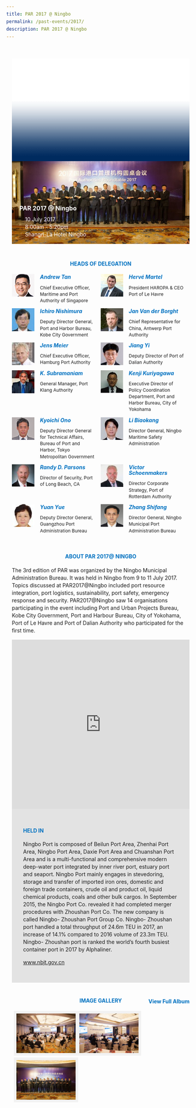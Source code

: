 ```yaml
---
title: PAR 2017 @ Ningbo
permalink: /past-events/2017/
description: PAR 2017 @ Ningbo
---
```

<style type="text/css">
	body {font-size:14px;line-height:1.42857143;}
	h1, h2, h3, h4, h5, h6 {line-height:1.1;}
	a[href$=".pdf"] {margin-left:0;}
	a[href$=".pdf"]:before {display:none;}
	.content ol {font-size:inherit;}
	.content p {margin:0 0 15px;font-size:inherit;line-height:inherit;}
	.content li, .content ol li {margin:0;font-size:inherit;line-height:inherit;}
	.mobile {display:block!important;}
	.desktop {display:none!important;}
	.navbar-end, .is-search-bar {display:none;}
	#main-content .bp-section {padding:0;}
	#main-content .bp-section-pagetitle {display:none;}
	#main-content .bp-container {width:100%;max-width:100%;min-height:250px;padding:0!important;}
	#main-content .bp-container .row {margin:0;}
	#main-content .bp-container .col {padding:0;}
	#main-content .col.is-8 {width:100%;margin:0;}
	#main-content .col.is-2.has-side-nav {display:none;}
	#main-content .bp-dropdown-button {background:#0fa678;color:#fff;text-transform: uppercase;}
	#main-content .bp-dropdown-button:hover, #main-content .bp-dropdown-button:focus {color:#fff;text-decoration:none;}
	@media(min-width:1280px) {
		.mobile {display:none!important;}
		.desktop {display:block!important;}
	}
	
	.par-main {padding:35px 15px;margin:0 auto;}
	.par-main .par-list-none {list-style:none;margin:0;}
	@media(min-width:992px) {
		.par-main {max-width:970px;}
	}
	@media(min-width:1024px) {
		.par-main {padding:35px 0;}
	}
	@media(min-width:1440px) {
		.par-main {max-width:1280px;}
	}
	
	figure {margin:0!important;}
	figcaption {font-style:normal!important;text-align:left;}
	.tab {margin:0 0 40px;}
	.tab-nav {position:absolute;display:none;width:300px;height:385px;z-index:9;overflow-y:auto;}
	.tab-nav>ul {list-style:none;padding:0;margin:0;}
	.tab-nav>ul>li {margin:0!important;}
	.tab-nav>ul>li+li {border-top:1px solid #fff;}
	.tab-nav>ul>li>a {position:relative;display:block;height:96px;padding:15px 45px 15px 30px;margin:0;font-size:20px;font-weight:700;background:#002b5f;color:#fff;text-decoration:none;text-transform:uppercase;}
	.tab-nav>ul>li>a:hover, .tab-nav>ul>li>a:focus {color:#fff;text-decoration:none;}
	.tab-nav>ul>li.active>a {background:#0fa678;}
	.tab-nav>ul>li.active>a:before {position:absolute;display:block;content:'';top:50%;right:15px;border-style: solid;border-width:10px 0 10px 15px;border-color: transparent transparent transparent #fff;transform:translateY(-50%);}
	.tab>.tab-content {position:relative;margin:0!important;border:0;}
	.tab>.tab-content>img.overlay {position:absolute;top:0;left:0;}
	.tab>.tab-content>figcaption {position:absolute;bottom:0;left:0;padding:20px;color:#fff;}
	.tab>.tab-content>figcaption>h3 {margin:0 0 10px;font-size:16px;font-weight:700;color:#fff;}
	.tab>.tab-content>figcaption>ul {list-style:none;padding:0;margin:0;}
	.tab>.tab-content>figcaption>ul>li {margin:0;}
	.tab>.tab-content>figcaption>ul>li>i {margin:0 15px 0 0;}
	.par-title {margin:40px 0 20px!important;font-size:14px;font-weight:700;color:#0071c0!important;text-align:center;text-transform:uppercase;}
	.par-delegate-list {display:flex;flex-wrap:wrap;list-style:none!important;padding:0;margin:0!important;}
	.par-delegate-list>li {width:100%;margin:0;}
	.par-delegate {position:relative;}
	.par-delegate>img {position:absolute;width:60px!important;margin:0 15px 0 0!important;top:0;left:0;}
	.par-delegate>figcaption {padding:0 0 0 75px;min-height:60px;}
	.par-delegate>figcaption>h5 {margin:0;font-size:14px;font-weight:700;color:#0071c0;}
	.par-delegate>figcaption>strong {display:block;}
	.par-delegate>figcaption>p {font-size:12px;}
	.par-map {display:flex;flex-wrap:wrap;background:#e3e3e3;}
	.par-map>iframe {width:100%;}
	.par-map>figcaption {width:100%;padding:30px;}
	.par-map>figcaption>h4 {font-size:14px;font-weight:700;color:#0071c0!important;text-transform:uppercase;}
	.par-gallery {position:relative;}
	.par-gallery>ul {display:flex;flex-wrap:wrap;list-style:none;padding:0;margin:0;}
	.par-gallery>ul>li {width:100%;padding:0 5px;}
	.par-gallery>ul>li>img {border: 7px solid #f2f2f2;}
	.par-gallery-link>a{position:absolute;top:0;right:0;color: #0071c0;font-weight: 700;text-decoration:none;}
	@media(min-width:480px) {
		.par-gallery>ul>li {width:50%;}
	}
	@media(min-width:768px) {
		.par-delegate-list>li {width:50%;}
		.par-delegate>figcaption {padding:0 15px 0 75px;}
		.par-gallery>ul>li {width:33.3333%;}
	}
	@media(min-width:992px) {
		.par-delegate-list>li {width:25%;}
		.par-gallery>ul>li {width:25%;}
	}
	@media(min-width:1024px) {
		.tab {position:relative;height:385px;overflow:hidden;}
		.tab-nav {display:block;}
		.tab>.tab-content {margin:0 0 0 300px!important;}
		.par-title {font-size:20px;text-align:left;}
		.par-map>iframe, .par-map>figcaption {width:50%;}
		.par-map>figcaption>h4 {font-size:20px;}
	}
	@media(min-width:1440px) {
		.tab {position:relative;height:520px;overflow:hidden;}
		.tab-nav {width:375px;height:520px;}
		.tab-nav>ul>li>a {height:130px;}
		.tab>.tab-content {margin:0 0 0 375px!important;}
	}
</style>
<div class="par-main">
	<div class="tab">
		<div class="tab-nav">
			<ul>
				<li><a href="/past-events/2021">PAR 2021 @ Antwerp</a></li>
				<li><a href="/past-events/2020">PAR COVID-19 Declaration</a></li>
				<li><a href="/past-events/2019">PAR 2019 @ Kobe</a></li>
				<li><a href="/past-events/2018">PAR 2018 @ Long Beach</a></li>
				<li class="active"><a href="/past-events/2017">PAR 2017 @ Ningbo</a></li>
				<li><a href="/past-events/2016">PAR 2016 @ Rotterdam</a></li>
				<li><a href="/past-events/2015">PAR 2015 @ Singapore</a></li>
			</ul>
		</div>
		<figure class="tab-content">
			<img src="/images/Shared/bg-past-events-overlay-m.png" class="overlay is-hidden-desktop">
			<img src="/images/Shared/bg-past-events-overlay-d.png" class="overlay is-hidden-touch">
			<img src="/images/Event2017/bg-past-events-m.jpg" class="is-hidden-desktop">
			<img src="/images/Event2017/bg-past-events-d.jpg" class="is-hidden-touch">
			<figcaption>
				<h3>PAR 2017 @ Ningbo</h3>
				<ul>
					<li><i class="sgds-icon sgds-icon-calendar"></i>10 July 2017</li>
					<li><i class="sgds-icon sgds-icon-clock"></i>8:00am - 5:20pm</li>
					<li><i class="sgds-icon sgds-icon-place"></i>Shangri-La Hotel Ningbo</li>
				</ul>
			</figcaption>
		</figure>
	</div>
	<h4 class="par-title">Heads of Delegation</h4>
	<ul class="par-delegate-list">
		<li>
			<figure class="par-delegate">
				<img src="/images/Event2017/Delegation/andrew-tan.png" alt="Andrew Tan">
				<figcaption>
					<h5>Andrew Tan</h5>
					<p>Chief Executive Officer, Maritime and Port Authority of Singapore</p>
				</figcaption>
			</figure>
		</li>
		<li>
			<figure class="par-delegate">
				<img src="/images/Event2017/Delegation/herve-martel.png" alt="Hervé Martel">
				<figcaption>
					<h5>Hervé Martel</h5>
					<p>President HAROPA &amp; CEO Port of Le Havre</p>
				</figcaption>
			</figure>
		</li>
		<li>
			<figure class="par-delegate">
				<img src="/images/Event2017/Delegation/ichiro-nishimura.jpg" alt="Ichiro Nishimura">
				<figcaption>
					<h5>Ichiro Nishimura</h5>
					<p>Deputy Director General, Port and Harbor Bureau, Kobe City Government</p>
				</figcaption>
			</figure>
		</li>
		<li>
			<figure class="par-delegate">
				<img src="/images/Event2017/Delegation/jan-van-der-borght.jpg" alt="Jan Van der Borght">
				<figcaption>
					<h5>Jan Van der Borght</h5>
					<p>Chief Representative for China, Antwerp Port Authority</p>
				</figcaption>
			</figure>
		</li>
		<li>
			<figure class="par-delegate">
				<img src="/images/Event2017/Delegation/jens-meier.jpg" alt="Jens Meier">
				<figcaption>
					<h5>Jens Meier</h5>
					<p>Chief Executive Officer, Hamburg Port Authority</p>
				</figcaption>
			</figure>
		</li>
		<li>
			<figure class="par-delegate">
				<img src="/images/Event2017/Delegation/jiang-yi.jpg" alt="Jiang Yi">
				<figcaption>
					<h5>Jiang Yi</h5>
					<p>Deputy Director of Port of Dalian Authority</p>
				</figcaption>
			</figure>
		</li>
		<li>
			<figure class="par-delegate">
				<img src="/images/Event2017/Delegation/k-subramaniam.jpg" alt="K. Subramaniam">
				<figcaption>
					<h5>K. Subramaniam</h5>
					<p>General Manager, Port Klang Authority</p>
				</figcaption>
			</figure>
		</li>
		<li>
			<figure class="par-delegate">
				<img src="/images/Event2017/Delegation/kenji-kuriyagawa.jpg" alt="Kenji Kuriyagawa">
				<figcaption>
					<h5>Kenji Kuriyagawa</h5>
					<p>Executive Director of Policy Coordination Department, Port and Harbor Bureau, City of Yokohama</p>
				</figcaption>
			</figure>
		</li>
		<li>
			<figure class="par-delegate">
				<img src="/images/Event2017/Delegation/kyoichi-ono.png" alt="Kyoichi Ono">
				<figcaption>
					<h5>Kyoichi Ono</h5>
					<p>Deputy Director General for Technical Affairs, Bureau of Port and Harbor, Tokyo Metropolitan Government</p>
				</figcaption>
			</figure>
		</li>
		<li>
			<figure class="par-delegate">
				<img src="/images/Event2017/Delegation/li-biao-kang.jpg" alt="Li Biaokang">
				<figcaption>
					<h5>Li Biaokang</h5>
					<p>Director General, Ningbo Maritime Safety Administration</p>
				</figcaption>
			</figure>
		</li>
		<li>
			<figure class="par-delegate">
				<img src="/images/Event2017/Delegation/randy-d-parsons.jpg" alt="Randy D. Parsons">
				<figcaption>
					<h5>Randy D. Parsons</h5>
					<p>Director of Security, Port of Long Beach, CA</p>
				</figcaption>
			</figure>
		</li>
		<li>
			<figure class="par-delegate">
				<img src="/images/Event2017/Delegation/victor-schoenmakers.jpg" alt="Victor Schoenmakers">
				<figcaption>
					<h5>Victor Schoenmakers</h5>
					<p>Director Corporate Strategy, Port of Rotterdam Authority</p>
				</figcaption>
			</figure>
		</li>
		<li>
			<figure class="par-delegate">
				<img src="/images/Event2017/Delegation/yuan-yue.jpg" alt="Yuan Yue">
				<figcaption>
					<h5>Yuan Yue</h5>
					<p>Deputy Director General, Guangzhou Port Administration Bureau</p>
				</figcaption>
			</figure>
		</li>
		<li>
			<figure class="par-delegate">
				<img src="/images/Event2017/Delegation/zhang-shi-fang.png" alt="Zhang Shifang">
				<figcaption>
					<h5>Zhang Shifang</h5>
					<p>Director General, Ningbo Municipal Port Administration Bureau</p>
				</figcaption>
			</figure>
		</li>
	</ul>
	<h4 class="par-title">ABOUT PAR 2017@ NINGBO</h4>
	<p>The 3rd edition of PAR was organized by the Ningbo Municipal Administration Bureau. It was held in Ningbo from 9 to 11 July 2017. Topics discussed at PAR2017@Ningbo included port resource integration, port logistics, sustainability, port safety, emergency response and security. PAR2017@Ningbo saw 14 organisations participating in the event including Port and Urban Projects Bureau, Kobe City Government, Port and Harbour Bureau, City of Yokohama, Port of Le Havre and Port of Dalian Authority who participated for the first time.</p>
	<figure class="par-map">
		<iframe src="https://www.google.com/maps/embed?pb=!1m18!1m12!1m3!1d3459.860878295499!2d121.55994516522674!3d29.868285781946813!2m3!1f0!2f0!3f0!3m2!1i1024!2i768!4f13.1!3m3!1m2!1s0x344d6335cf214517%3A0xe24e3b18eece0162!2sShangri-La+Hotel+Ningbo%2C+Jiangdong+Qu%2C+Ningbo+Shi%2C+Zhejiang+Sheng%2C+China%2C+315020!5e0!3m2!1sen!2ssg!4v1498719048480" width="600" height="450" frameborder="0" style="border:0" allowfullscreen=""></iframe>
		<figcaption>
			<h4 dir="ltr">Held In</h4>
			<p>Ningbo Port is composed of Beilun Port Area, Zhenhai Port Area, Ningbo Port Area, Daxie Port Area and Chuanshan Port Area and is a multi-functional and comprehensive modern deep-water port integrated by inner river port, estuary port and seaport. Ningbo Port mainly engages in stevedoring, storage and transfer of imported iron ores, domestic and foreign trade containers, crude oil and product oil, liquid chemical products, coals and other bulk cargos. In September 2015, the Ningbo Port Co. revealed it had completed merger procedures with Zhoushan Port Co. The new company is called Ningbo- Zhoushan Port Group Co. Ningbo- Zhoushan port handled a total throughput of 24.6m TEU in 2017, an increase of 14.1% compared to 2016 volume of 23.3m TEU. Ningbo- Zhoushan port is ranked the world’s fourth busiest container port in 2017 by Alphaliner.</p>
			<p><a href="http://www.nbjt.gov.cn/" target="_blank">www.nbjt.gov.cn</a></p>
		</figcaption>
	</figure>
	<div class="par-gallery">
		<h4 class="par-title">Image Gallery</h4>
		<ul class="clearfix">
			<li><img src="/images/Event2017/photogallery-1.jpg" alt="Photo Gallery 2017"></li>
			<li><img src="/images/Event2017/photogallery-2.jpg" alt="Photo Gallery 2017"></li>
			<li><img src="/images/Event2017/photogallery-3.jpg" alt="Photo Gallery 2017"></li>
		</ul>
		<div class="par-gallery-link"><a href="https://www.flickr.com/photos/mpa_singapore/albums/72157669605630518" target="_blank">View Full Album</a></div>
	</div>
</div>